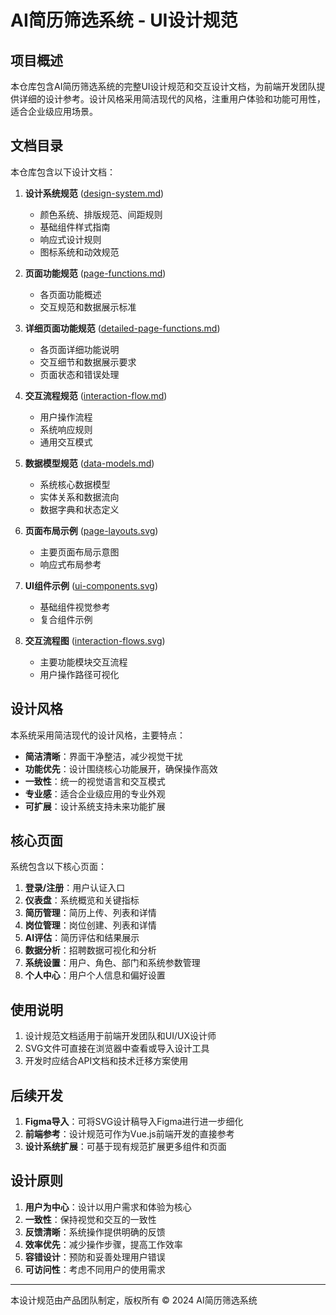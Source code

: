 # AI简历筛选系统 - UI设计规范

## 项目概述

本仓库包含AI简历筛选系统的完整UI设计规范和交互设计文档，为前端开发团队提供详细的设计参考。设计风格采用简洁现代的风格，注重用户体验和功能可用性，适合企业级应用场景。

## 文档目录

本仓库包含以下设计文档：

1. **设计系统规范** ([design-system.md](./design-system.md))
   - 颜色系统、排版规范、间距规则
   - 基础组件样式指南
   - 响应式设计规则
   - 图标系统和动效规范

2. **页面功能规范** ([page-functions.md](./page-functions.md))
   - 各页面功能概述
   - 交互规范和数据展示标准

3. **详细页面功能规范** ([detailed-page-functions.md](./detailed-page-functions.md))
   - 各页面详细功能说明
   - 交互细节和数据展示要求
   - 页面状态和错误处理

4. **交互流程规范** ([interaction-flow.md](./interaction-flow.md))
   - 用户操作流程
   - 系统响应规则
   - 通用交互模式

5. **数据模型规范** ([data-models.md](./data-models.md))
   - 系统核心数据模型
   - 实体关系和数据流向
   - 数据字典和状态定义

6. **页面布局示例** ([page-layouts.svg](./page-layouts.svg))
   - 主要页面布局示意图
   - 响应式布局参考

7. **UI组件示例** ([ui-components.svg](./ui-components.svg))
   - 基础组件视觉参考
   - 复合组件示例

8. **交互流程图** ([interaction-flows.svg](./interaction-flows.svg))
   - 主要功能模块交互流程
   - 用户操作路径可视化

## 设计风格

本系统采用简洁现代的设计风格，主要特点：

- **简洁清晰**：界面干净整洁，减少视觉干扰
- **功能优先**：设计围绕核心功能展开，确保操作高效
- **一致性**：统一的视觉语言和交互模式
- **专业感**：适合企业级应用的专业外观
- **可扩展**：设计系统支持未来功能扩展

## 核心页面

系统包含以下核心页面：

1. **登录/注册**：用户认证入口
2. **仪表盘**：系统概览和关键指标
3. **简历管理**：简历上传、列表和详情
4. **岗位管理**：岗位创建、列表和详情
5. **AI评估**：简历评估和结果展示
6. **数据分析**：招聘数据可视化和分析
7. **系统设置**：用户、角色、部门和系统参数管理
8. **个人中心**：用户个人信息和偏好设置

## 使用说明

1. 设计规范文档适用于前端开发团队和UI/UX设计师
2. SVG文件可直接在浏览器中查看或导入设计工具
3. 开发时应结合API文档和技术迁移方案使用

## 后续开发

1. **Figma导入**：可将SVG设计稿导入Figma进行进一步细化
2. **前端参考**：设计规范可作为Vue.js前端开发的直接参考
3. **设计系统扩展**：可基于现有规范扩展更多组件和页面

## 设计原则

1. **用户为中心**：设计以用户需求和体验为核心
2. **一致性**：保持视觉和交互的一致性
3. **反馈清晰**：系统操作提供明确的反馈
4. **效率优先**：减少操作步骤，提高工作效率
5. **容错设计**：预防和妥善处理用户错误
6. **可访问性**：考虑不同用户的使用需求

---

本设计规范由产品团队制定，版权所有 © 2024 AI简历筛选系统
